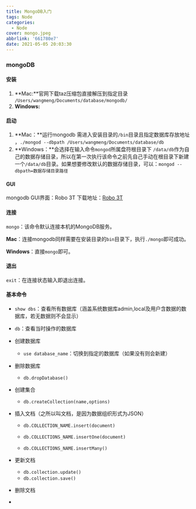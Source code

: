 ```yaml
---
title: MongoDB入门
tags: Node
categories:
  - Node
cover: mongo.jpeg
abbrlink: '661780e7'
date: 2021-05-05 20:03:30
---
```


### mongoDB 

#### 安装

1. **Mac:**官网下载taz压缩包直接解压到指定目录 `/Users/wangmeng/Documents/database/mongodb/`
2. **Windows:**

#### 启动

1. **Mac：**运行mongodb 需进入安装目录的`/bin`目录且指定数据库存放地址 ，`./mongod --dbpath /Users/wangmeng/Documents/database/db`
2. **Windows：**会选择在输入命令`mongod`所属盘符根目录下 `/data/db`作为自己的数据存储目录，所以在第一次执行该命令之前先自己手动在根目录下新建一个`/data/db`目录。如果想要修改默认的数据存储目录，可以：`mongod --dbpath=数据存储目录路径`

#### GUI

mongodb GUI界面：Robo 3T 下载地址：[Robo 3T](www.robomongo.org)

#### 连接

`mongo`：该命令默认连接本机的MongoDB服务。

**Mac**：连接mongodb同样需要在安装目录的`bin`目录下，执行`./mongo`即可成功。

**Windows**：直接`mongo`即可。

#### 退出

`exit`：在连接状态输入即退出连接。

#### 基本命令

* `show dbs`：查看所有数据库（涵盖系统数据库admin,local及用户含数据的数据库，若无数据则不会显示）

* `db`：查看当时操作的数据库

* 创建数据库

  * `use database_name`：切换到指定的数据库（如果没有则会新建）

* 删除数据库

  * `db.dropDatabase()`

* 创建集合

  * `db.createCollection(name,options)`

* 插入文档（之所以叫文档，是因为数据组织形式为JSON）

  * `db.COLLECTION_NAME.insert(document)`

  * `db.COLLECTIONS_NAME.insertOne(document)`
  * `db.COLLECTIONS_NAME.insertMany()`

* 更新文档

  * `db.collection.update()`
  * `db.collection.save()`

* 删除文档

* 